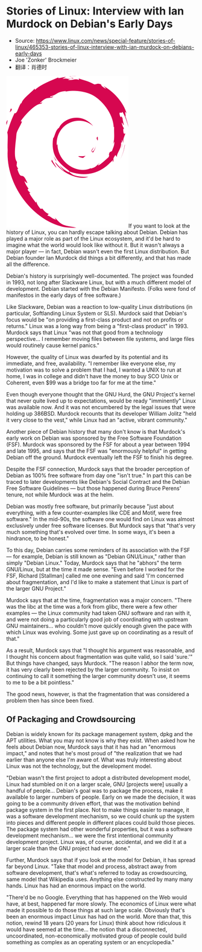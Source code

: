 # Stories of Linux: Interview with Ian Murdock on Debian's Early Days

* Source: https://www.linux.com/news/special-feature/stories-of-linux/465353-stories-of-linux-interview-with-ian-murdock-on-debians-early-days
*  Joe 'Zonker' Brockmeier
*  翻译：肖德时

  
![](debian-logo-notext.png)If you want to look at the history of Linux, you can hardly escape talking about Debian. Debian has played a major role as part of the Linux ecosystem, and it'd be hard to imagine what the world would look like without it. But it wasn't always a major player — in fact, Debian wasn't even the first Linux distribution. But Debian founder Ian Murdock did things a bit differently, and that has made all the difference.

Debian's history is surprisingly well-documented. The project was founded in 1993, not long after Slackware Linux, but with a much different model of development. Debian started with the Debian Manifesto. (Folks were fond of manifestos in the early days of free software.)

Like Slackware, Debian was a reaction to low-quality Linux distributions (in particular, Softlanding Linux System or SLS). Murdock said that Debian's focus would be "on providing a first-class product and not on profits or returns." Linux was a long way from being a "first-class product" in 1993. Murdock says that Linux "was not that good from a technology perspective... I remember moving files between file systems, and large files would routinely cause kernel panics."

However, the quality of Linux was dwarfed by its potential and its immediate, and free, availability. "I remember like everyone else, my motivation was to solve a problem that I had, I wanted a UNIX to run at home, I was in college and didn't have the money to buy SCO Unix or Coherent, even $99 was a bridge too far for me at the time."

Even though everyone thought that the GNU Hurd, the GNU Project's kernel that never quite lived up to expectations, would be ready "imminently" Linux was available now. And it was not encumbered by the legal issues that were holding up 386BSD. Murdock recounts that its developer William Jolitz "held it very close to the vest," while Linux had an "active, vibrant community."

Another piece of Debian history that many don't know is that Murdock's early work on Debian was sponsored by the Free Software Foundation (FSF). Murdock was sponsored by the FSF for about a year between 1994 and late 1995, and says that the FSF was "enormously helpful" in getting Debian off the ground. Murdock eventually left the FSF to finish his degree.

Despite the FSF connection, Murdock says that the broader perception of Debian as 100% free software from day one "isn't true." In part this can be traced to later developments like Debian's Social Contract and the Debian Free Software Guidelines — but those happened during Bruce Perens' tenure, not while Murdock was at the helm.

Debian was mostly free software, but primarily because "just about everything, with a few counter-examples like CDE and Motif, were free software." In the mid-90s, the software one would find on Linux was almost exclusively under free software licenses. But Murdock says that "that's very much something that's evolved over time. In some ways, it's been a hindrance, to be honest."

To this day, Debian carries some reminders of its association with the FSF — for example, Debian is still known as "Debian GNU/Linux," rather than simply "Debian Linux." Today, Murdock says that he "abhors" the term GNU/Linux, but at the time it made sense. "Even before I worked for the FSF, Richard [Stallman] called me one evening and said 'I'm concerned about fragmentation, and I'd like to make a statement that Linux is part of the larger GNU Project."

Murdock says that at the time, fragmentation was a major concern. "There was the libc at the time was a fork from glibc, there were a few other examples — the Linux community had taken GNU software and ran with it, and were not doing a particularly good job of coordinating with upstream GNU maintainers... who couldn't move quickly enough given the pace with which Linux was evolving. Some just gave up on coordinating as a result of that."

As a result, Murdock says that "I thought his argument was reasonable, and I thought his concern about fragmentation was quite valid, so I said 'sure.'" But things have changed, says Murdock. "The reason I abhor the term now, it has very clearly been rejected by the larger community. To insist on continuing to call it something the larger community doesn't use, it seems to me to be a bit pointless."

The good news, however, is that the fragmentation that was considered a problem then has since been fixed.

## Of Packaging and Crowdsourcing

Debian is widely known for its package management system, dpkg and the APT utilities. What you may not know is why they exist. When asked how he feels about Debian now, Murdock says that it has had an "enormous impact," and notes that he's most proud of "the realization that we had earlier than anyone else I'm aware of. What was truly interesting about Linux was not the technology, but the development model.

"Debian wasn't the first project to adopt a distributed development model, Linux had stumbled on it on a larger scale, GNU [projects were] usually a handful of people... Debian's goal was to package the process, make it available to larger numbers of people. Early on we made the decision, it was going to be a community driven effort, that was the motivation behind package system in the first place. Not to make things easier to manage, it was a software development mechanism, so we could chunk up the system into pieces and different people in different places could build those pieces. The package system had other wonderful properties, but it was a software development mechanism... we were the first intentional community development project. Linux was, of course, accidental, and we did it at a larger scale than the GNU project had ever done."

Further, Murdock says that if you look at the model for Debian, it has spread far beyond Linux. "Take that model and process, abstract away from software development, that's what's referred to today as crowdsourcing, same model that Wikipedia uses. Anything else constructed by many many hands. Linux has had an enormous impact on the world.

"There'd be no Google. Everything that has happened on the Web would have, at best, happened far more slowly. The economics of Linux were what made it possible to do those things at such large scale. Obviously that's been an enormous impact Linux has had on the world. More than that, this notion, rewind 18 years (20 years for Linux) think about how ridiculous it would have seemed at the time... the notion that a disconnected, uncoordinated, non-economically motivated group of people could build something as complex as an operating system or an encyclopedia."





